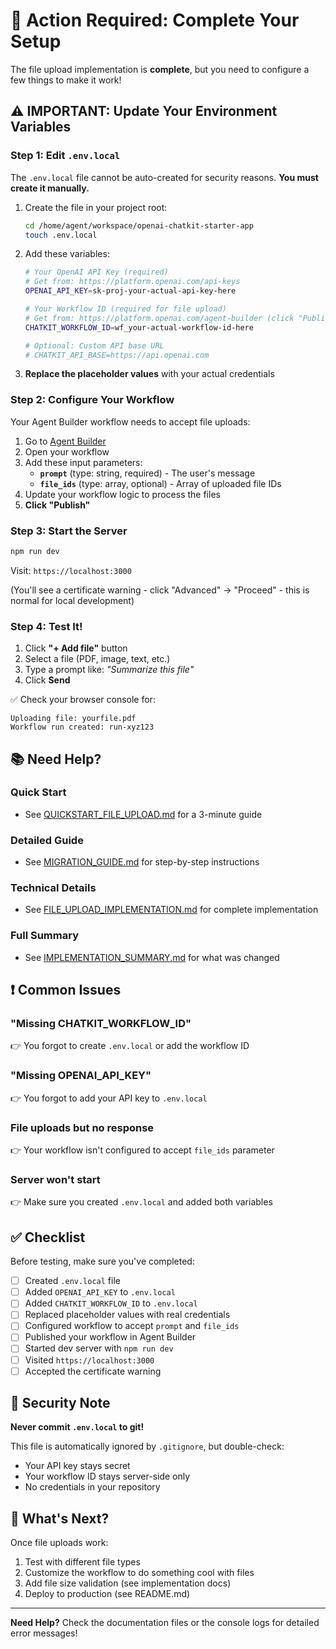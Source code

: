 # 🎯 Action Required: Complete Your Setup

The file upload implementation is **complete**, but you need to configure a few things to make it work!

## ⚠️ IMPORTANT: Update Your Environment Variables

### Step 1: Edit `.env.local`

The `.env.local` file cannot be auto-created for security reasons. **You must create it manually.**

1. Create the file in your project root:
   ```bash
   cd /home/agent/workspace/openai-chatkit-starter-app
   touch .env.local
   ```

2. Add these variables:
   ```bash
   # Your OpenAI API Key (required)
   # Get from: https://platform.openai.com/api-keys
   OPENAI_API_KEY=sk-proj-your-actual-api-key-here
   
   # Your Workflow ID (required for file upload)
   # Get from: https://platform.openai.com/agent-builder (click "Publish")
   CHATKIT_WORKFLOW_ID=wf_your-actual-workflow-id-here
   
   # Optional: Custom API base URL
   # CHATKIT_API_BASE=https://api.openai.com
   ```

3. **Replace the placeholder values** with your actual credentials

### Step 2: Configure Your Workflow

Your Agent Builder workflow needs to accept file uploads:

1. Go to [Agent Builder](https://platform.openai.com/agent-builder)
2. Open your workflow
3. Add these input parameters:
   - **`prompt`** (type: string, required) - The user's message
   - **`file_ids`** (type: array, optional) - Array of uploaded file IDs
4. Update your workflow logic to process the files
5. **Click "Publish"**

### Step 3: Start the Server

```bash
npm run dev
```

Visit: `https://localhost:3000`

(You'll see a certificate warning - click "Advanced" → "Proceed" - this is normal for local development)

### Step 4: Test It!

1. Click **"+ Add file"** button
2. Select a file (PDF, image, text, etc.)
3. Type a prompt like: *"Summarize this file"*
4. Click **Send**

✅ Check your browser console for:
```
Uploading file: yourfile.pdf
Workflow run created: run-xyz123
```

## 📚 Need Help?

### Quick Start
- See [QUICKSTART_FILE_UPLOAD.md](QUICKSTART_FILE_UPLOAD.md) for a 3-minute guide

### Detailed Guide
- See [MIGRATION_GUIDE.md](MIGRATION_GUIDE.md) for step-by-step instructions

### Technical Details
- See [FILE_UPLOAD_IMPLEMENTATION.md](FILE_UPLOAD_IMPLEMENTATION.md) for complete implementation

### Full Summary
- See [IMPLEMENTATION_SUMMARY.md](IMPLEMENTATION_SUMMARY.md) for what was changed

## ❗ Common Issues

### "Missing CHATKIT_WORKFLOW_ID"
👉 You forgot to create `.env.local` or add the workflow ID

### "Missing OPENAI_API_KEY"
👉 You forgot to add your API key to `.env.local`

### File uploads but no response
👉 Your workflow isn't configured to accept `file_ids` parameter

### Server won't start
👉 Make sure you created `.env.local` and added both variables

## ✅ Checklist

Before testing, make sure you've completed:

- [ ] Created `.env.local` file
- [ ] Added `OPENAI_API_KEY` to `.env.local`
- [ ] Added `CHATKIT_WORKFLOW_ID` to `.env.local`
- [ ] Replaced placeholder values with real credentials
- [ ] Configured workflow to accept `prompt` and `file_ids`
- [ ] Published your workflow in Agent Builder
- [ ] Started dev server with `npm run dev`
- [ ] Visited `https://localhost:3000`
- [ ] Accepted the certificate warning

## 🔐 Security Note

**Never commit `.env.local` to git!**

This file is automatically ignored by `.gitignore`, but double-check:
- Your API key stays secret
- Your workflow ID stays server-side only
- No credentials in your repository

## 🚀 What's Next?

Once file uploads work:

1. Test with different file types
2. Customize the workflow to do something cool with files
3. Add file size validation (see implementation docs)
4. Deploy to production (see README.md)

---

**Need Help?** Check the documentation files or the console logs for detailed error messages!


